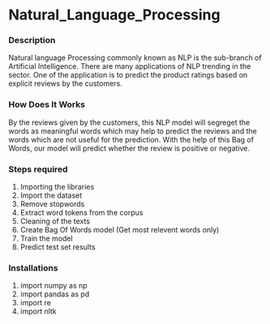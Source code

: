 # Natural_Language_Processing

### Description  
Natural language Processing commonly known as NLP is the sub-branch of Artificial Intelligence. There are many applications of NLP trending in the sector. One of the application is to predict the product ratings based on explicit reviews by the customers.  

### How Does It Works  
By the reviews given by the customers, this NLP model will segreget the words as meaningful words which may help to predict the reviews and the words which are not useful for the prediction. With the help of this Bag of Words, our model will predict whether the review is positive or negative.

### Steps required  
1. Importing the libraries  
2. Import the dataset  
3. Remove stopwords  
4. Extract word tokens from the corpus  
5. Cleaning of the texts  
6. Create Bag Of Words model (Get most relevent words only)  
7. Train the model  
8. Predict test set results  


### Installations   
1. import numpy as np
2. import pandas as pd
3. import re
4. import nltk

